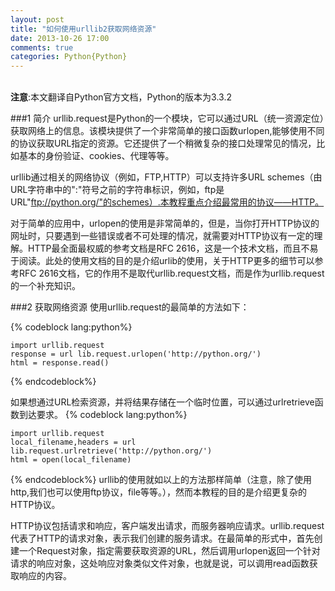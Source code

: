 ```yaml
---
layout: post
title: "如何使用urllib2获取网络资源"
date: 2013-10-26 17:00
comments: true
categories: Python{Python}
---
```

</br>
<b>注意</b>:本文翻译自Python官方文档，Python的版本为3.3.2

###1 简介
urllib.request是Python的一个模块，它可以通过URL（统一资源定位）获取网络上的信息。该模块提供了一个非常简单的接口函数urlopen,能够使用不同的协议获取URL指定的资源。它还提供了一个稍微复杂的接口处理常见的情况，比如基本的身份验证、cookies、代理等等。

urllib通过相关的网络协议（例如，FTP,HTTP）可以支持许多URL schemes（由URL字符串中的":"符号之前的字符串标识，例如，ftp是URL"ftp://python.org/"的schemes）.本教程重点介绍最常用的协议——HTTP。

对于简单的应用中，urlopen的使用是非常简单的，但是，当你打开HTTP协议的网址时，只要遇到一些错误或者不可处理的情况，就需要对HTTP协议有一定的理解。HTTP最全面最权威的参考文档是RFC 2616，这是一个技术文档，而且不易于阅读。此处的使用文档的目的是介绍urlib的使用，关于HTTP更多的细节可以参考RFC 2616文档，它的作用不是取代urllib.request文档，而是作为urllib.request的一个补充知识。

###2 获取网络资源
使用urllib.request的最简单的方法如下：

{% codeblock lang:python%}
	
	import urllib.request
	response = url lib.request.urlopen('http://python.org/')
	html = response.read()
{% endcodeblock%}

如果想通过URL检索资源，并将结果存储在一个临时位置，可以通过urlretrieve函数到达要求。
{% codeblock lang:python%}
	
	import urllib.request
	local_filename,headers = url lib.request.urlretrieve('http://python.org/')
	html = open(local_filename)
{% endcodeblock%}
urllib的使用就如以上的方法那样简单（注意，除了使用http,我们也可以使用ftp协议，file等等。），然而本教程的目的是介绍更复杂的HTTP协议。

HTTP协议包括请求和响应，客户端发出请求，而服务器响应请求。urllib.request代表了HTTP的请求对象，表示我们创建的服务请求。在最简单的形式中，首先创建一个Request对象，指定需要获取资源的URL，然后调用urlopen返回一个针对请求的响应对象，这处响应对象类似文件对象，也就是说，可以调用read函数获取响应的内容。